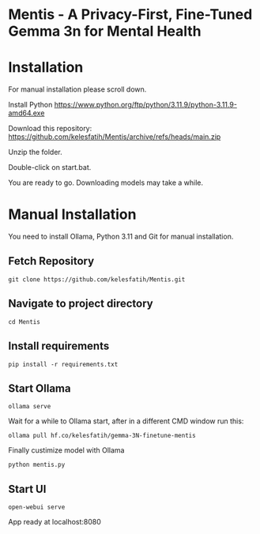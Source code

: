 # Mentis - A Privacy-First, Fine-Tuned Gemma 3n for Mental Health

# Installation
For manual installation please scroll down.

Install Python
https://www.python.org/ftp/python/3.11.9/python-3.11.9-amd64.exe

Download this repository:
https://github.com/kelesfatih/Mentis/archive/refs/heads/main.zip

Unzip the folder.

Double-click on start.bat.

You are ready to go. Downloading models may take a while.

# Manual Installation
You need to install Ollama, Python 3.11 and Git for manual installation.

## Fetch Repository
```
git clone https://github.com/kelesfatih/Mentis.git
```
## Navigate to project directory
```
cd Mentis
```
## Install requirements

```
pip install -r requirements.txt
```
## Start Ollama
```
ollama serve
```
Wait for a while to Ollama start, after in a different CMD window run this:
```
ollama pull hf.co/kelesfatih/gemma-3N-finetune-mentis
```
Finally custimize model with Ollama
```
python mentis.py
```
## Start UI
```
open-webui serve
```
App ready at localhost:8080




